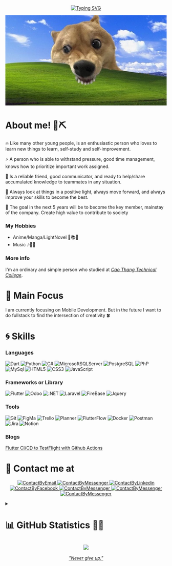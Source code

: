 <!-- https://docs.github.com/en/get-started/writing-on-github/getting-started-with-writing-and-formatting-on-github/basic-writing-and-formatting-syntax -->

<div align="center">
    <a href="https://git.io/typing-svg"><img src="https://readme-typing-svg.demolab.com?font=Fira+Code&weight=600&pause=1000&color=DE6CF7&center=true&vCenter=true&random=true&width=450&lines=Hello+World+!!!+%F0%9F%8E%89" alt="Typing SVG" /></a>

<img src="./assets/banner.jpeg" alt="My Banner"></a>

</div>

# About me! 👋⛏

🔥 Like many other young people, is an enthusiastic person who loves to learn new things to learn, self-study and self-improvement.

⚡️ A person who is able to withstand pressure, good time management, knows how to prioritize important work assigned.

🤝 Is a reliable friend, good communicator, and ready to help/share accumulated knowledge to teammates in any situation.

👀 Always look at things in a positive light, always move forward, and always improve your skills to become the best.

💪 The goal in the next 5 years will be to become the key member, mainstay of the company. Create high value to contribute to society

### My Hobbies

- Anime/Manga/LightNovel 🚀📚📒
- Music 🎶🎵🎼

### More info

I'm an ordinary and simple person who studied at [_Cao Thang Technical College_](https://caothang.edu.vn/).

# 🎯 Main Focus

I am currently focusing on Mobile Development.
But in the future I want to do fullstack to find the intersection of creativity 🍀

# 🌀 Skills

<!-- ### Technology -->

<!-- https://shields.io/ xem cac link o day
fast badge https://github.com/alexandresanlim/Badges4-README.md-Profile
-->

### Languages

<!-- ![Java](https://img.shields.io/badge/java-%23ED8B00.svg?style=for-the-badge&logo=java&logoColor=white) -->

![Dart](https://img.shields.io/badge/Dart-0175C2?style=for-the-badge&logo=dart&logoColor=white)
![Python](https://img.shields.io/badge/Python-purple?style=for-the-badge&logo=python&logoColor=white)
![C#](https://img.shields.io/badge/C%23-239120?style=for-the-badge&logo=c-sharp&logoColor=white)
![MicrosoftSQLServer](https://img.shields.io/badge/Microsoft%20SQL%20Sever-CC2927?style=for-the-badge&logo=microsoft%20sql%20server&logoColor=white)
![PostgreSQL](https://img.shields.io/badge/PostgreSQL-008bb9?style=for-the-badge&logo=postgresql&logoColor=white)
![PhP](https://img.shields.io/badge/PHP-777BB4?style=for-the-badge&logo=php&logoColor=white)
![MySql](https://img.shields.io/badge/MySQL-005C84?style=for-the-badge&logo=mysql&logoColor=white)
![HTML5](https://img.shields.io/badge/HTML5-E34F26?style=for-the-badge&logo=html5&logoColor=white)
![CSS3](https://img.shields.io/badge/CSS3-1572B6?style=for-the-badge&logo=css3&logoColor=white)
![JavaScript](https://img.shields.io/badge/JavaScript-323330?style=for-the-badge&logo=javascript&logoColor=F7DF1E)

### Frameworks or Library

![Flutter](https://img.shields.io/badge/Flutter-%2302569B?style=for-the-badge&logo=Flutter&logoColor=white)
![Odoo](https://img.shields.io/badge/Odoo-purple?style=for-the-badge&logo=Odoo&logoColor=white)
![.NET](https://img.shields.io/badge/.NET-5C2D91?style=for-the-badge&logo=.net&logoColor=white)
![Laravel](https://img.shields.io/badge/Laravel-FF2D20?style=for-the-badge&logo=laravel&logoColor=white)
![FireBase](https://img.shields.io/badge/firebase-ffca28?style=for-the-badge&logo=firebase&logoColor=black)
![Jquery](https://img.shields.io/badge/jQuery-0769AD?style=for-the-badge&logo=jquery&logoColor=white)

### Tools

![Git](https://img.shields.io/badge/git-%23F05033.svg?style=for-the-badge&logo=git&logoColor=white)
![FigMa](https://img.shields.io/badge/Figma-F24E1E?style=for-the-badge&logo=figma&logoColor=white)
![Trello](https://img.shields.io/badge/trello-blue?style=for-the-badge&logo=trello&logoColor=white)
![Planner](https://img.shields.io/badge/googlesheets-deepgreen?style=for-the-badge&logo=googlesheets&logoColor=white)
![FlutterFlow](https://img.shields.io/badge/flutter-blue?style=for-the-badge&logo=flutter&logoColor=white)
![Docker](https://img.shields.io/badge/docker-blue?style=for-the-badge&logo=docker&logoColor=white)
![Postman](https://img.shields.io/badge/postman-%23FF6C37?style=for-the-badge&logo=postman&logoColor=white)
![Jira](https://img.shields.io/badge/jira-%230052CC?style=for-the-badge&logo=jira&logoColor=white)
![Notion](https://img.shields.io/badge/notion-black?style=for-the-badge&logo=notion&logoColor=white)

### Blogs

[Flutter CI/CD to TestFlight with Github Actions](https://viblo.asia/p/flutter-cicd-to-testflight-with-github-actions-0gdJzDlkVz5)

# 📨 Contact me at

<p align="center">
    <a href="mailto:phatdat.dev@gmail.com">
        <img src="https://www.svgrepo.com/show/349379/gmail-old.svg" alt="ContactByEmail" height="32" width="32">
    </a> 
    <a href="https://www.m.me/phatdat-dev">
        <img src="https://www.svgrepo.com/show/349451/messenger.svg" alt="ContactByMessenger" height="32" width="32">
    </a>
    <a href="https://www.linkedin.com/in/phatdat-dev/">
        <img src="https://www.svgrepo.com/show/75820/linkedin.svg" alt="ContactByLinkedin" height="32" width="32">
    </a>
    <a href="https://join.skype.com/invite/u9GzZvmTAbSR">
        <img src="https://www.svgrepo.com/show/28718/skype.svg" alt="ContactByFacebook" height="32" width="32">
    </a>
    <a href="https://play.google.com/store/apps/developer?id=phatdat-dev">
        <img src="https://www.svgrepo.com/show/303178/google-play-store-logo.svg" alt="ContactByMessenger" height="32" width="32">
    </a>
    <a href="https://www.facebook.com/phatdat.dev">
        <img src="https://www.svgrepo.com/show/475647/facebook-color.svg" alt="ContactByMessenger" height="32" width="32">
    </a>
    <a href="https://www.youtube.com/@sonySam.wwww3q">
        <img src="https://upload.wikimedia.org/wikipedia/commons/e/ef/Youtube_logo.png" alt="ContactByMessenger" height="32" width="40">
    </a>
</p>

<details close> 
<summary><h1>📊 GitHub Statistics 🚀💥</h1></summary>

<table align="center">
<tr border="none">
  <td width="50%" align="center">
    <img src="https://leetcard.jacoblin.cool/phatdat-dev?theme=dark&font=ABeeZee&ext=heatmap" />
    <br></br>
    <img src="https://github-readme-stats-sigma-five.vercel.app/api?username=phatdat-dev&show_icons=true&theme=radical#gh-dark-mode-only" />
    <br></br>
    <img src="https://streak-stats.demolab.com/?user=phatdat-dev&theme=radical" />
  </td>
  
  <td width="50%" align="center">
    <img src="https://github-readme-stats.vercel.app/api/top-langs/?username=phatdat-dev&layout=donut&theme=dark" />
    <br></br>
    <img src="https://github-profile-summary-cards.vercel.app/api/cards/most-commit-language?username=phatdat-dev&theme=dark" alt="1999AZZAR :: Top Langs by commit" />
    <br></br>
    <img src="https://github-profile-summary-cards.vercel.app/api/cards/productive-time?username=phatdat-dev&theme=dark&utcOffset=7" />
    
  </td>
</tr>
</table>

<p align="center">
    <img align="center" src="https://github-profile-summary-cards.vercel.app/api/cards/profile-details?username=phatdat-dev&theme=dark"/>
    <br></br>
    <img style="width:100%" src="https://github-profile-trophy.vercel.app/?username=phatdat-dev&theme=juicyfresh&column=-1&margin-w=15" />
</p>

<p align="center">
    <a href="https://www.buymeacoffee.com/phatdat.dev">
        <img align="centre" src="https://cdn.buymeacoffee.com/buttons/v2/default-yellow.png" height="50"    width="210" alt="phatdat.dev" />
    </a>
</p>

</details>

<!-- ![Taehyun's GitHub Contributor stats](https://github-contributor-stats.vercel.app/api?username=phatdat-dev) -->

<p align="center">
    <img src="https://komarev.com/ghpvc/?username=phatdat-dev&style=flat&color=green" />
</p>

<p align="center">
  <a href="https://profile-summary-for-github.com/user/phatdat-dev">
    <i>"Never give up."</i>    
  </a>
</p>
